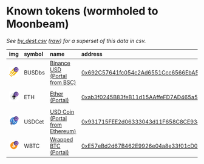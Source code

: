 
Known tokens (wormholed to Moonbeam)
===================================
_See [by_dest.csv](by_dest.csv) ([raw](https://raw.githubusercontent.com/wormhole-foundation/wormhole-token-list/main/content/by_dest.csv)) for a superset of this data in csv._

  
| img                                                                                                            | symbol   | name                                                                       | address                                                                                                            |   decimals | origin   | sourceAddress                                                                                                         |   sourceDecimals | markets                                                                                                                  | symbol   |
|:---------------------------------------------------------------------------------------------------------------|:---------|:---------------------------------------------------------------------------|:-------------------------------------------------------------------------------------------------------------------|-----------:|:---------|:----------------------------------------------------------------------------------------------------------------------|-----------------:|:-------------------------------------------------------------------------------------------------------------------------|:-----------------|
| ![BUSDbs](https://raw.githubusercontent.com/wormhole-foundation/wormhole-token-list/main/assets/BUSDbs_wh.png) | BUSDbs   | [Binance USD (Portal from BSC)](http://coingecko.com/en/coins/binance-usd) | [0x692C57641fc054c2Ad6551Ccc6566EbA599de1BA](https://moonscan.io/token/0x692C57641fc054c2Ad6551Ccc6566EbA599de1BA) |         18 | bsc      | [0xe9e7cea3dedca5984780bafc599bd69add087d56](https://bscscan.com/address/0xe9e7cea3dedca5984780bafc599bd69add087d56)  |               18 | [stellaswap](https://app.stellaswap.com), [moonwell](https://moonwell.fi/artemis/)                                       | BUSDbs           |
| ![ETH](https://raw.githubusercontent.com/wormhole-foundation/wormhole-token-list/main/assets/ETH_wh.png)       | ETH      | [Ether (Portal)](http://coingecko.com/en/coins/ether)                      | [0xab3f0245B83feB11d15AAffeFD7AD465a59817eD](https://moonscan.io/token/0xab3f0245B83feB11d15AAffeFD7AD465a59817eD) |         18 | ethereum | [0xc02aaa39b223fe8d0a0e5c4f27ead9083c756cc2](https://etherscan.io/address/0xc02aaa39b223fe8d0a0e5c4f27ead9083c756cc2) |               18 | [stellaswap](https://app.stellaswap.com), [moonwell](https://moonwell.fi/artemis/), [beamex](https://beamex.exchange)    | ETH              |
| ![USDCet](https://raw.githubusercontent.com/wormhole-foundation/wormhole-token-list/main/assets/USDCet_wh.png) | USDCet   | [USD Coin (Portal from Ethereum)](http://coingecko.com/en/coins/usd-coin)  | [0x931715FEE2d06333043d11F658C8CE934aC61D0c](https://moonscan.io/token/0x931715FEE2d06333043d11F658C8CE934aC61D0c) |          6 | ethereum | [0xa0b86991c6218b36c1d19d4a2e9eb0ce3606eb48](https://etherscan.io/address/0xa0b86991c6218b36c1d19d4a2e9eb0ce3606eb48) |                6 | [stellaswap](https://app.stellaswap.com), [moonwell](https://moonwell.fi/artemis/), [beamswap](https://app.beamswap.io/) | USDCet           |
| ![WBTC](https://raw.githubusercontent.com/wormhole-foundation/wormhole-token-list/main/assets/WBTC_wh.png)     | WBTC     | [Wrapped BTC (Portal)](http://coingecko.com/en/coins/wrapped-bitcoin)      | [0xE57eBd2d67B462E9926e04a8e33f01cD0D64346D](https://moonscan.io/token/0xE57eBd2d67B462E9926e04a8e33f01cD0D64346D) |          8 | ethereum | [0x2260fac5e5542a773aa44fbcfedf7c193bc2c599](https://etherscan.io/address/0x2260fac5e5542a773aa44fbcfedf7c193bc2c599) |                8 | [stellaswap](https://app.stellaswap.com), [moonwell](https://moonwell.fi/artemis/), [beamex](https://beamex.exchange)    | WBTC             |